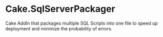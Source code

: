 # Cake.SqlServerPackager
Cake AddIn that packages multiple SQL Scripts into one file to speed up deployment and minimize the probability of errors.
